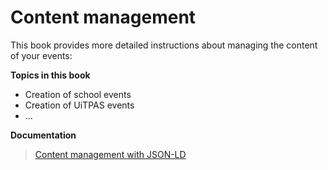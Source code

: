 ---
---
# Content management
This book provides more detailed instructions about managing the content of your events:

**Topics in this book**
* Creation of school events
* Creation of UiTPAS events
* ...

**Documentation**

> [Content management with JSON-LD](https://documentatie.uitdatabank.be/content/content-management/latest/school-offers/start.html)
